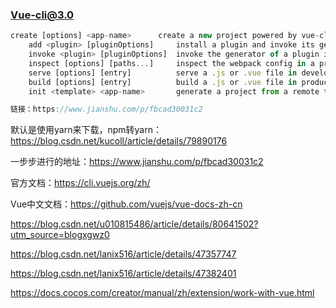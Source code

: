 ### Vue-cli@3.0

~~~js
create [options] <app-name>      create a new project powered by vue-cli-service // 创建一个由vue-cli-service支持的新项目
    add <plugin> [pluginOptions]     install a plugin and invoke its generator in an already created project // 在已创建的项目中添加插件
    invoke <plugin> [pluginOptions]  invoke the generator of a plugin in an already created project // 在开发者模式下以零配置运行一个js或vue文件
    inspect [options] [paths...]     inspect the webpack config in a project with vue-cli-service // 在vue-cli-service的项目中检查webpack配置
    serve [options] [entry]          serve a .js or .vue file in development mode with zero config // 简单理解为开发环境下启动命令
    build [options] [entry]          build a .js or .vue file in production mode with zero config // 在生产模式下以零配置构建一个js或vue文件
    init <template> <app-name>       generate a project from a remote template (legacy API, requires @vue/cli-init) // 旧api 需要@vue/cli-init // 就是原来的vue-cli init <template> <app-name>

链接：https://www.jianshu.com/p/fbcad30031c2
~~~

默认是使用yarn来下载，npm转yarn：https://blog.csdn.net/kucoll/article/details/79890176

一步步进行的地址：https://www.jianshu.com/p/fbcad30031c2

官方文档：https://cli.vuejs.org/zh/

Vue中文文档：https://github.com/vuejs/vue-docs-zh-cn

https://blog.csdn.net/u010815486/article/details/80641502?utm_source=blogxgwz0

https://blog.csdn.net/lanix516/article/details/47357747

https://blog.csdn.net/lanix516/article/details/47382401

https://docs.cocos.com/creator/manual/zh/extension/work-with-vue.html